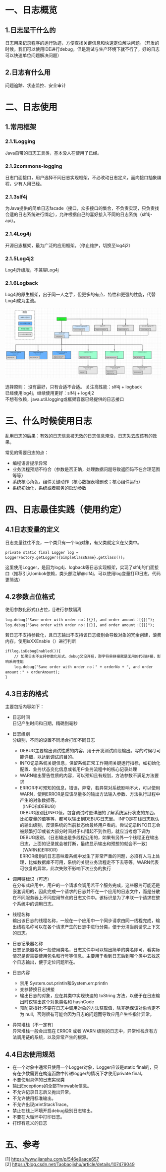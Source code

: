 一、日志概览
=  
1.日志是干什么的
-  
日志用来记录程序的运行轨迹，方便查找关键信息和快速定位解决问题。（开发的时候，我们可以使用IDE进行debug，但是测试与生产环境下就不行了，好的日志可以快速单位问题解决问题）  

2.日志有什么用
-  
问题追踪、状态监控、安全审计

二、日志使用  
=  
1.常用框架
-  
### 2.1.1Logging  
Java自带的日志工具类，基本没人在使用了已经。  
### 2.1.2commons-logging  
日志门面接口，用户选择不同日志实现框架，不必改动日志定义，面向接口抽象编程，少有人用已经。  
### 2.1.3slf4j  
为Java提供的简单日志facade（接口，众多接口的集合，不负责实现，只负责找合适的日志系统进行绑定），允许根据自己的喜好接入不同的日志系统（slf4j-api）。  
### 2.1.4Log4j  
开源日志框架，最为广泛的应用框架。（停止维护，切换至log4j2）  
### 2.1.5Log4j2  
Log4j升级版，不兼容Log4j  
### 2.1.6Logback  
Log4j的原生框架，出于同一人之手，但更多的有点、特性和更强的性能，代替Log4j成为主流。

![各日志框架关系图](./image/logger/日志框架关系图.jpg "关系图")

选择原则：
没有最好，只有合适不合适。
关注高性能：slf4j + logback  
已经使用log4j，继续使用更好：slf4j + log4j2  
不想有依赖，java.util.logging或框架容器已经提供的日志接口  

三、什么时候使用日志
=  
乱用日志的后果：有效的日志信息被无效的日志信息淹没，日志失去应该有的效果。  

常见的需要日志的点：
* 编程语言提示异常
* 业务流程预期不符合（参数是否正确，处理数据问题导致返回码不在合理范围等等）
* 系统核心角色，组件关键动作（核心数据表增删改；核心组件运行）
* 系统初始化，系统或者服务的启动参数  

四、日志最佳实践（使用约定）
=  
4.1日志变量的定义
-
日志变量往往不变，一个类只有一个log对象，有父类就定义在父类中。  
```
private static final Logger log = LoggerFactory.getLogger({SimpleClassName}.getClass());
```  
这里使用Logger，是因为log4j、logback等日志实现框架，实现了slf4j的门面接口（推荐引入lombok依赖，类头部注解@slf4j，可以使用log变量打印日志，代码更简洁）  

4.2参数占位格式
-  
使用参数化形式{}占位，[]进行参数隔离  
```
log.debug("Save order with order no：[{}], and order amount：[{}]");  
log.debug("Save order with order no：[{}], and order amount：[{}]");
```  
若日志不支持参数化，且日志输出不支持该日志级别会导致对象的冗余创建，浪费内存，使用isXXEnable（）进行判断  
```
if(log.isDebugEnabled()){
    // 如果日志不支持参数化形式，debug又没开启，那字符串拼接就是无用的代码拼接，影响系统性能  
    log.debug("Save order with order no：" + orderNo + ", and order amount：" + orderAmount);
}
```  

4.3日志的格式
-  
主要包括内容如下： 
* 日志时间  
日记产生时间和日期，精确到毫秒
* 日志级别  
分级别，不同的设置不同场合打印不同日志
    - DEBUG主要输出调试性质的内容，用于开发测试阶段输出。写的时候尽可能详细，以达到调试的目的。
    - INFO记录系统关键信息，保留系统正常工作期间关键运行指标，如初始化配置、业务状态变化信息或者用户业务流程中的核心记录处理
    - WARN输出警告性质的内容，可以预知且有规划，方法参数不满足方法要求
    - ERROR不可预知的信息，错误，异常，若异常对系统影响不大，可以使用WARN，使用ERROR是应该尽量多的输出方法输入参数、方法执行过程中产生的对象数据等。  
    （INFO和DEBUG）  
    DEBUG级别比INFO低，包含调试时更详细的了解系统运行状态的东西，比如变量的值等等，都可以输出到DEBUG日志里。 INFO是在线日志默认的输出级别，反馈系统的当前状态给最终用户看的。尝试记录INFO日志会被频繁打印或者大部分时间对于纠错起不到作用，就应当考虑下调为DEBUG级别。（日志输出是多线程公用的，如果有另外一个线程正在输出日志，上面的记录就会被打断，最终显示输出和预想的就会不一致）  
    （WARN和ERROR）  
    ERROR级别的日志意味着系统中发生了非常严重的问题，必须有人马上处理，比如数据库不可用，系统的关键业务流程走不下去等等。WARN代表可恢复的异常，此次失败不影响下次业务的执行

* 调用链标识（可选）  
在分布式应用中，用户的一个请求会调用若干个服务完成，这些服务可能还是嵌套调用的，因此完成一个请求的日志并不在一个应用的日志文件，而是分散在不同服务器上不同应用节点的日志文件中。该标识是为了串联一个请求在整个系统中的调用日志。
* 线程名称  
输出该日志的线程名称，一般在一个应用中一个同步请求由同一线程完成，输出线程名称可以在各个请求产生的日志中进行分类，便于分清当前请求上下文的日志。
* 日志记录器名称  
日志记录器名称一般使用类名，日志文件中可以输出简单的类名即可，看实际情况是否需要使用包名和行号等信息。主要用于看到日志后到哪个类中去找这个日志输出，便于定位问题所在。
* 日志内容  
    - 禁用 System.out.println和System.err.println
    - 变参替换日志拼接
    - 输出日志的对象，应在其类中实现快速的 toString 方法，以便于在日志输出时仅输出这个对象类名和 hashCode
    - 预防空指针:不要在日志中调用对象的方法获取值，除非确保该对象肯定不为 null，否则很有可能会因为日志的问题而导致应用产生空指针异常。
* 异常堆栈（不一定有）  
异常堆栈一般会出现在 ERROR 或者 WARN 级别的日志中，异常堆栈含有方法调用链的系统，以及异常产生的根源。

4.4日志使用规范
-  
* 在一个对象中通常只使用一个Logger对象，Logger应该是static final的，只有在少数需要在构造函数中传递logger的情况下才使用private final。
* 不要使用具体的日志实现类
* 输出Exceptions的全部Throwable信息。
* 不允许记录日志后又抛出异常。
* 不允许使用标准输出。
* 不允许出现printStackTrace。
* 禁止在线上环境开启debug级别日志输出。
* 不要在大循环中打印日志。
* 打印有意义的日志

五、参考
=  
[1] https://www.jianshu.com/p/546e9aace657  
[2] https://blog.csdn.net/Taobaojishu/article/details/107479049







